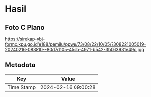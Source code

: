 # Hasil

## Foto C Plano

https://sirekap-obj-formc.kpu.go.id/e188/pemilu/ppwp/73/08/22/10/05/7308221005019-20240216-083810--80d7d105-45cb-4971-b542-3b063931e49c.jpg


## Metadata

| Key        | Value               |
| ---------- | ------------------- |
| Time Stamp | 2024-02-16 09:00:28 |



